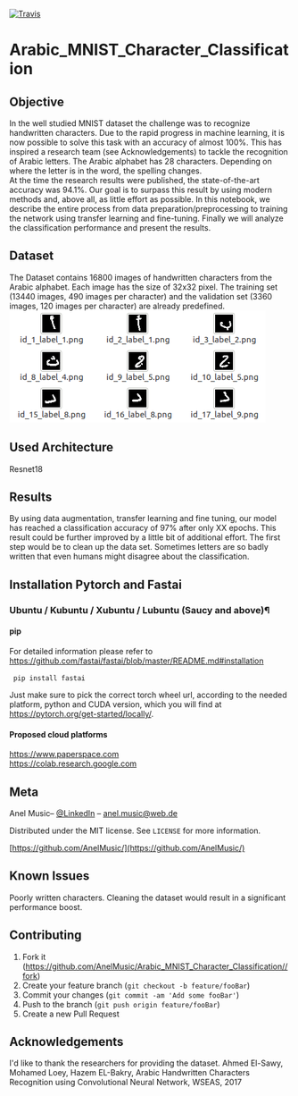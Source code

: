 [![Travis](https://img.shields.io/badge/language-Python-red.svg)]()

# Arabic_MNIST_Character_Classification
## Objective
In the well studied MNIST dataset the challenge was to recognize handwritten characters. Due to the rapid progress in machine learning, it is now possible to solve this task with an accuracy of almost 100%. This has inspired a research team (see Acknowledgements) to tackle the recognition of Arabic letters. The Arabic alphabet has 28 characters. Depending on where the letter is in the word, the spelling changes. 
<br>
At the time the research results were published, the state-of-the-art accuracy was 94.1%.
Our goal is to surpass this result by using modern methods and, above all, as little effort as possible.
In this notebook, we describe the entire process from data preparation/preprocessing to training the network using transfer learning and fine-tuning. Finally we will analyze the classification performance and present the results. 

## Dataset
The Dataset contains 16800 images of handwritten characters from the Arabic alphabet. Each image has the size of 32x32 pixel. 
The training set (13440 images, 490 images per character) and the validation set (3360 images, 120 images per character) are already predefined.
![alt text](https://raw.githubusercontent.com/AnelMusic/Arabic_MNIST_Character_Classification/master/dataset_arabic_chars.png)



## Used Architecture
Resnet18 

## Results
By using data augmentation, transfer learning and fine tuning, our model has reached a classification accuracy of 97% after only XX epochs. This result could be further improved by a little bit of additional effort. The first step would be to clean up the data set. Sometimes letters are so badly written that even humans might disagree about the classification.

## Installation Pytorch and Fastai

### Ubuntu / Kubuntu / Xubuntu / Lubuntu (Saucy and above)¶
#### pip
For detailed information please refer to https://github.com/fastai/fastai/blob/master/README.md#installation
     
     pip install fastai


Just make sure to pick the correct torch wheel url, according to the needed platform, python and CUDA version, which you will find at https://pytorch.org/get-started/locally/.

#### Proposed cloud platforms
https://www.paperspace.com<br>
https://colab.research.google.com

## Meta

Anel Music– [@LinkedIn](https://www.linkedin.com/in/anelmusic/) – anel.music@web.de

Distributed under the MIT license. See ``LICENSE`` for more information.

[https://github.com/AnelMusic/](https://github.com/AnelMusic/)

## Known Issues
Poorly written characters. Cleaning the dataset would result in a significant performance boost.

## Contributing

1. Fork it (<https://github.com/AnelMusic/Arabic_MNIST_Character_Classification//fork>)
2. Create your feature branch (`git checkout -b feature/fooBar`)
3. Commit your changes (`git commit -am 'Add some fooBar'`)
4. Push to the branch (`git push origin feature/fooBar`)
5. Create a new Pull Request

## Acknowledgements
I'd like to thank the researchers for providing the dataset.
Ahmed El-Sawy, Mohamed Loey, Hazem EL-Bakry, Arabic Handwritten Characters Recognition using Convolutional Neural Network, WSEAS, 2017

